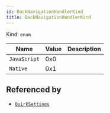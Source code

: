 ```yaml
---
id: BackNavigationHandlerKind
title: BackNavigationHandlerKind
---
```


Kind: `enum`

| Name |  Value | Description |
|--|--|--|
|`JavaScript` | 0x0  |  |
|`Native` | 0x1  |  |


## Referenced by
- [`QuirkSettings`](QuirkSettings)
